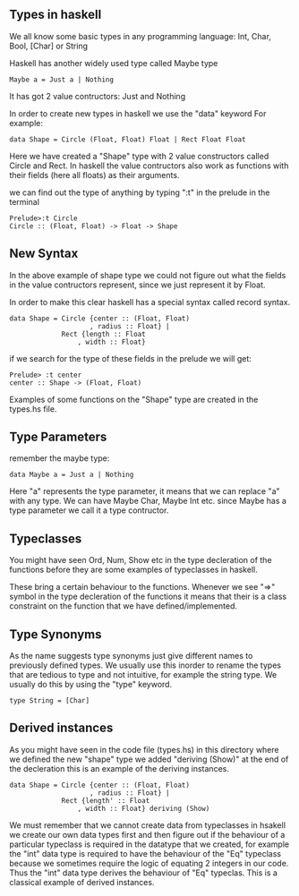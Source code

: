 ## Types in haskell

We all know some basic types in any programming language: Int, Char, Bool, [Char] or String

Haskell has another widely used type called Maybe type 
```
Maybe a = Just a | Nothing 
```
It has got 2 value contructors: Just and Nothing

In order to create new types in haskell we use the "data" keyword
For example:
```
data Shape = Circle (Float, Float) Float | Rect Float Float
```
Here we have created a "Shape" type with 2 value constructors called Circle and Rect.
In haskell the value contructors also work as functions with their fields (here all floats) as their arguments.

we can find out the type of anything by typing ":t" in the prelude in the terminal
```
Prelude>:t Circle
Circle :: (Float, Float) -> Float -> Shape
```
## New Syntax
In the above example of shape type we could not figure out what the fields in the value contructors represent, since we just represent it by Float.

In order to make this clear haskell has a special syntax called record syntax.
```
data Shape = Circle {center :: (Float, Float)
                    , radius :: Float} |
             Rect {length :: Float
                 , width :: Float}
```
if we search for the type of these fields in the prelude we will get:
```
Prelude> :t center
center :: Shape -> (Float, Float)
```
Examples of some functions on the "Shape" type are created in the types.hs file.

## Type Parameters
remember the maybe type:
```
data Maybe a = Just a | Nothing 
```
Here "a" represents the type parameter, it means that we can replace "a" with any type.
We can have Maybe Char, Maybe Int etc.
since Maybe has a type parameter we call it a type contructor.

## Typeclasses
You might have seen Ord, Num, Show etc in the type decleration of the functions before they are some examples of typeclasses in haskell.

These bring a certain behaviour to the functions.
Whenever we see "=>" symbol in the type decleration of the functions it means that their is a class constraint on the function that we have defined/implemented.

## Type Synonyms
As the name suggests type synonyms just give different names to previously defined types. We usually use this inorder to rename the types that are tedious to type and not intuitive, for example the string type. We usually do this by using the "type" keyword.
```
type String = [Char]
```
## Derived instances 
As you might have seen in the code file (types.hs) in this directory where we defined the new "shape" type we added "deriving (Show)" at the end of the decleration this is an example of the deriving instances.
```
data Shape = Circle {center :: (Float, Float)
                    , radius :: Float} |
             Rect {length' :: Float
                 , width :: Float} deriving (Show)
```
We must remember that we cannot create data from typeclasses in hsakell we create our own data types first and then figure out if the behaviour of a particular typeclass is required in the datatype that we created, for example the "int" data type is required to have the behaviour of the "Eq" typeclass because we sometimes require the logic of equating 2 integers in our code. Thus the "int" data type derives the behaviour of "Eq" typeclas. This is a classical example of derived instances.
